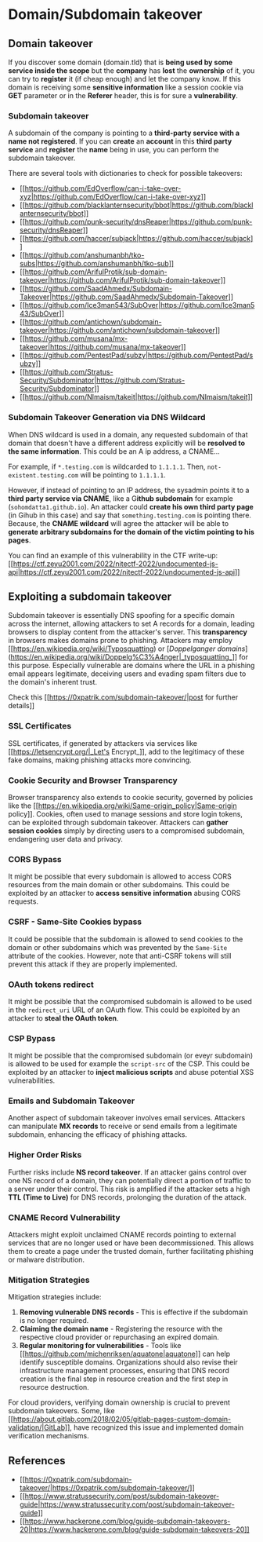 # Domain/Subdomain takeover



## Domain takeover

If you discover some domain (domain.tld) that is **being used by some service inside the scope** but the **company** has **lost** the **ownership** of it, you can try to **register** it (if cheap enough) and let the company know. If this domain is receiving some **sensitive information** like a session cookie via **GET** parameter or in the **Referer** header, this is for sure a **vulnerability**.

### Subdomain takeover

A subdomain of the company is pointing to a **third-party service with a name not registered**. If you can **create** an **account** in this **third party service** and **register** the **name** being in use, you can perform the subdomain takeover.

There are several tools with dictionaries to check for possible takeovers:

- [[https://github.com/EdOverflow/can-i-take-over-xyz|https://github.com/EdOverflow/can-i-take-over-xyz]]
- [[https://github.com/blacklanternsecurity/bbot|https://github.com/blacklanternsecurity/bbot]]
- [[https://github.com/punk-security/dnsReaper|https://github.com/punk-security/dnsReaper]]
- [[https://github.com/haccer/subjack|https://github.com/haccer/subjack]]
- [[https://github.com/anshumanbh/tko-subs|https://github.com/anshumanbh/tko-sub]]
- [[https://github.com/ArifulProtik/sub-domain-takeover|https://github.com/ArifulProtik/sub-domain-takeover]]
- [[https://github.com/SaadAhmedx/Subdomain-Takeover|https://github.com/SaadAhmedx/Subdomain-Takeover]]
- [[https://github.com/Ice3man543/SubOver|https://github.com/Ice3man543/SubOver]]
- [[https://github.com/antichown/subdomain-takeover|https://github.com/antichown/subdomain-takeover]]
- [[https://github.com/musana/mx-takeover|https://github.com/musana/mx-takeover]]
- [[https://github.com/PentestPad/subzy|https://github.com/PentestPad/subzy]]
- [[https://github.com/Stratus-Security/Subdominator|https://github.com/Stratus-Security/Subdominator]]
- [[https://github.com/NImaism/takeit|https://github.com/NImaism/takeit]]

### Subdomain Takeover Generation via DNS Wildcard

When DNS wildcard is used in a domain, any requested subdomain of that domain that doesn't have a different address explicitly will be **resolved to the same information**. This could be an A ip address, a CNAME...

For example, if `*.testing.com` is wildcarded to `1.1.1.1`. Then, `not-existent.testing.com` will be pointing to `1.1.1.1`.

However, if instead of pointing to an IP address, the sysadmin points it to a **third party service via CNAME**, like a G**ithub subdomain** for example (`sohomdatta1.github.io`). An attacker could **create his own third party page** (in Gihub in this case) and say that `something.testing.com` is pointing there. Because, the **CNAME wildcard** will agree the attacker will be able to **generate arbitrary subdomains for the domain of the victim pointing to his pages**.

You can find an example of this vulnerability in the CTF write-up: [[https://ctf.zeyu2001.com/2022/nitectf-2022/undocumented-js-api|https://ctf.zeyu2001.com/2022/nitectf-2022/undocumented-js-api]]

## Exploiting a subdomain takeover

Subdomain takeover is essentially DNS spoofing for a specific domain across the internet, allowing attackers to set A records for a domain, leading browsers to display content from the attacker's server. This **transparency** in browsers makes domains prone to phishing. Attackers may employ [[https://en.wikipedia.org/wiki/Typosquatting) or [_Doppelganger domains_](https://en.wikipedia.org/wiki/Doppelg%C3%A4nger|_typosquatting_]] for this purpose. Especially vulnerable are domains where the URL in a phishing email appears legitimate, deceiving users and evading spam filters due to the domain's inherent trust.

Check this [[https://0xpatrik.com/subdomain-takeover/|post for further details]]

### **SSL Certificates**

SSL certificates, if generated by attackers via services like [[https://letsencrypt.org/|_Let's Encrypt_]], add to the legitimacy of these fake domains, making phishing attacks more convincing.

### **Cookie Security and Browser Transparency**

Browser transparency also extends to cookie security, governed by policies like the [[https://en.wikipedia.org/wiki/Same-origin_policy|Same-origin policy]]. Cookies, often used to manage sessions and store login tokens, can be exploited through subdomain takeover. Attackers can **gather session cookies** simply by directing users to a compromised subdomain, endangering user data and privacy.

### CORS Bypass

It might be possible that every subdomain is allowed to access CORS resources from the main domain or other subdomains. This could be exploited by an attacker to **access sensitive information** abusing CORS requests.

### CSRF - Same-Site Cookies bypass

It could be possible that the subdomain is allowed to send cookies to the domain or other subdomains which was prevented by the `Same-Site` attribute of the cookies. However, note that anti-CSRF tokens will still prevent this attack if they are properly implemented.

### OAuth tokens redirect

It might be possible that the compromised subdomain is allowed to be used in the `redirect_uri` URL of an OAuth flow. This could be exploited by an attacker to **steal the OAuth token**.

### CSP Bypass

It might be possible that the compromised subdomain (or eveyr subdomain) is allowed to be used for example the `script-src` of the CSP. This could be exploited by an attacker to **inject malicious scripts** and abuse potential XSS vulnerabilities.

### **Emails and Subdomain Takeover**

Another aspect of subdomain takeover involves email services. Attackers can manipulate **MX records** to receive or send emails from a legitimate subdomain, enhancing the efficacy of phishing attacks.

### **Higher Order Risks**

Further risks include **NS record takeover**. If an attacker gains control over one NS record of a domain, they can potentially direct a portion of traffic to a server under their control. This risk is amplified if the attacker sets a high **TTL (Time to Live)** for DNS records, prolonging the duration of the attack.

### CNAME Record Vulnerability

Attackers might exploit unclaimed CNAME records pointing to external services that are no longer used or have been decommissioned. This allows them to create a page under the trusted domain, further facilitating phishing or malware distribution.

### **Mitigation Strategies**

Mitigation strategies include:

1. **Removing vulnerable DNS records** - This is effective if the subdomain is no longer required.
2. **Claiming the domain name** - Registering the resource with the respective cloud provider or repurchasing an expired domain.
3. **Regular monitoring for vulnerabilities** - Tools like [[https://github.com/michenriksen/aquatone|aquatone]] can help identify susceptible domains. Organizations should also revise their infrastructure management processes, ensuring that DNS record creation is the final step in resource creation and the first step in resource destruction.

For cloud providers, verifying domain ownership is crucial to prevent subdomain takeovers. Some, like [[https://about.gitlab.com/2018/02/05/gitlab-pages-custom-domain-validation/|GitLab]], have recognized this issue and implemented domain verification mechanisms.

## References

- [[https://0xpatrik.com/subdomain-takeover/|https://0xpatrik.com/subdomain-takeover/]]
- [[https://www.stratussecurity.com/post/subdomain-takeover-guide|https://www.stratussecurity.com/post/subdomain-takeover-guide]]
- [[https://www.hackerone.com/blog/guide-subdomain-takeovers-20|https://www.hackerone.com/blog/guide-subdomain-takeovers-20]]



